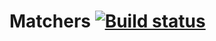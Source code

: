 # Matchers [![Build status](https://ci.appveyor.com/api/projects/status/7b5wagsrt854uu83?svg=true)](https://ci.appveyor.com/project/Gortenzia/matchers)

